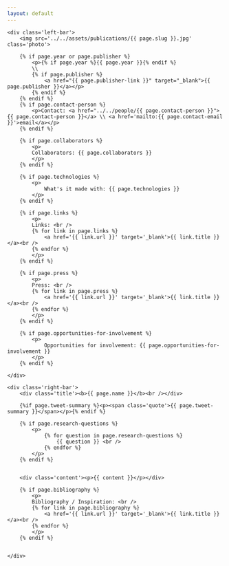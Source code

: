 ```yaml
---
layout: default
---
```


<div class='project'>

	<div class='left-bar'>
		<img src='../../assets/publications/{{ page.slug }}.jpg' class='photo'>	
		
		{% if page.year or page.publisher %}
			<p>{% if page.year %}{{ page.year }}{% endif %}
			\\ 
			{% if page.publisher %}
				<a href="{{ page.publisher-link }}" target="_blank">{{ page.publisher }}</a></p>
			{% endif %}
		{% endif %}
		{% if page.contact-person %}			
			<p>Contact: <a href="../../people/{{ page.contact-person }}">{{ page.contact-person }}</a> \\ <a href='mailto:{{ page.contact-email }}'>email</a></p>
		{% endif %}
		
		{% if page.collaborators %}
			<p>
			Collaborators: {{ page.collaborators }}
			</p>
		{% endif %}				
		
		{% if page.technologies %}
			<p>
				What's it made with: {{ page.technologies }}
			</p>
		{% endif %}

		{% if page.links %}
			<p>
			Links: <br />
			{% for link in page.links %}
				<a href='{{ link.url }}' target='_blank'>{{ link.title }}</a><br />
			{% endfor %}
			</p>
		{% endif %}		

		{% if page.press %}
			<p>
			Press: <br />
			{% for link in page.press %}
				<a href='{{ link.url }}' target='_blank'>{{ link.title }}</a><br />
			{% endfor %}
			</p>
		{% endif %}		

		{% if page.opportunities-for-involvement %}
			<p>
				Opportunities for involvement: {{ page.opportunities-for-involvement }}			
			</p>
		{% endif %}		
				
	</div>
	
	<div class='right-bar'>
		<div class='title'><b>{{ page.name }}</b><br /></div>
	
		{%if page.tweet-summary %}<p><span class='quote'>{{ page.tweet-summary }}</span></p>{% endif %}
	
		{% if page.research-questions %}
			<p>
				{% for question in page.research-questions %}
					{{ question }} <br />
				{% endfor %}
			</p>
		{% endif %}	
	
		
		<div class='content'><p>{{ content }}</p></div>
		
		{% if page.bibliography %}
			<p>
			Bibliography / Inspiration: <br />
			{% for link in page.bibliography %}
				<a href='{{ link.url }}' target='_blank'>{{ link.title }}</a><br />
			{% endfor %}
			</p>
		{% endif %}	

		
	</div>

</div>